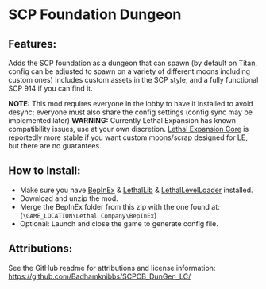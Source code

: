 # SCP Foundation Dungeon

## Features:
Adds the SCP foundation as a dungeon that can spawn (by default on Titan, config can be adjusted to spawn on a variety of different moons including custom ones)
Includes custom assets in the SCP style, and a fully functional SCP 914 if you can find it.

**NOTE:** This mod requires everyone in the lobby to have it installed to avoid desync; everyone must also share the config settings (config sync may be implemented later)
**WARNING:** Currently Lethal Expansion has known compatibility issues, use at your own discretion. [Lethal Expansion Core](https://thunderstore.io/c/lethal-company/p/jockie/LethalExpansionCore/) is reportedly more stable if you want custom moons/scrap designed for LE, but there are no guarantees.

## How to Install:
- Make sure you have [BepInEx](https://thunderstore.io/c/lethal-company/p/BepInEx/BepInExPack/) & [LethalLib](https://thunderstore.io/c/lethal-company/p/Evaisa/LethalLib/) & [LethalLevelLoader](https://thunderstore.io/c/lethal-company/p/IAmBatby/LethalLevelLoader/) installed.
- Download and unzip the mod.
- Merge the BepInEx folder from this zip with the one found at: (`\GAME_LOCATION\Lethal Company\BepInEx`)
- Optional: Launch and close the game to generate config file.

## Attributions:
See the GitHub readme for attributions and license information: https://github.com/Badhamknibbs/SCPCB_DunGen_LC/